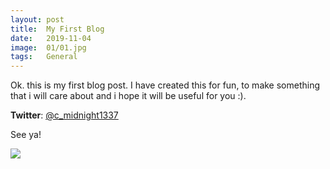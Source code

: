 ```yaml
---
layout: post
title:  My First Blog
date:   2019-11-04
image:  01/01.jpg
tags:   General
---
```


Ok. this is my first blog post.
I have created this for fun, to make something that i will care about and i hope it will be useful for you :).

**Twitter**: [@c_midnight1337](https://twitter.com/@c_midnight1337)

See ya!

![](/img/01/02.gif)
